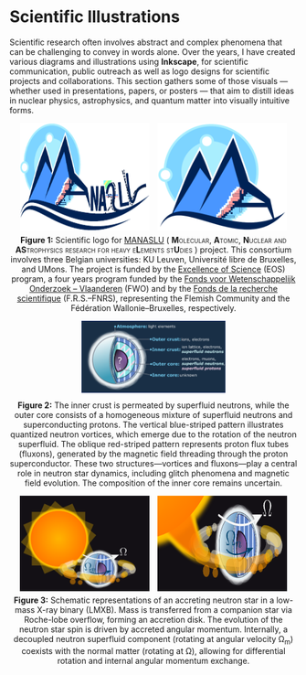 # Scientific Illustrations

Scientific research often involves abstract and complex phenomena that can be challenging to convey in words alone. Over the years, I have created various diagrams and illustrations using **Inkscape**, for scientific communication, public outreach as well as logo designs for scientific projects and collaborations. This section gathers some of those visuals — whether used in presentations, papers, or posters — that aim to distill ideas in nuclear physics, astrophysics, and quantum matter into visually intuitive forms.


<figure style="text-align: center; margin: 1em 0;">
  <div style="display: flex; justify-content: center; gap: 1em; flex-wrap: wrap;">
    <img src="/assets/images/ManasluLogov1.pdf" alt="Manaslu Logo Full" style="max-width: 45%; height: auto;">
    <img src="/assets/images/ManasluLogoShortened.pdf" alt="Manaslu Logo Reduced" style="max-width: 45%; height: auto;">
  </div>
  <figcaption style="margin-top: 0.5em;">
    <strong>Figure 1:</strong> Scientific logo for 
    <a href="https://w.fys.kuleuven.be/wiki/everest/index.php/Main_Page" target="_blank" rel="noopener noreferrer">MANASLU</a> 
    (<span style="font-variant: small-caps;">
      <strong>M</strong>olecular, <strong>A</strong>tomic, <strong>N</strong>uclear and <strong>AS</strong>trophysics research for heavy 
      e<strong>L</strong>ements st<strong>U</strong>dies
    </span>) project. This consortium involves three Belgian universities: KU Leuven, Université libre de Bruxelles, and UMons. 
    The project is funded by the <a href="https://www.eosprogramme.be" target="_blank" rel="noopener noreferrer">Excellence of Science</a> (EOS) program, a four years program funded by the <a href="https://www.fwo.be/nl/" target="_blank" rel="noopener noreferrer">Fonds voor Wetenschappelijk Onderzoek – Vlaanderen</a> (FWO) and by the <a href="https://www.frs-fnrs.be/en/" target="_blank" rel="noopener noreferrer">Fonds de la recherche scientifique</a> (F.R.S.–FNRS), representing the Flemish Community and the Fédération Wallonie–Bruxelles, respectively.
  </figcaption>
</figure>


<figure style="text-align: center; margin: 1em 0;">
  <img src="/assets/images/NSSchema.png" alt="Isolated Neutron Star" style="max-width: 50%; height: auto;">
  <figcaption style="margin-top: 0.75em;">
    <strong>Figure 2:</strong> The inner crust is permeated by superfluid neutrons, while the outer core consists of a homogeneous mixture of superfluid neutrons and superconducting protons. The vertical blue-striped pattern illustrates quantized neutron vortices, which emerge due to the rotation of the neutron superfluid. The oblique red-striped pattern represents proton flux tubes (fluxons), generated by the magnetic field threading through the proton superconductor. These two structures—vortices and fluxons—play a central role in neutron star dynamics, including glitch phenomena and magnetic field evolution. The composition of the inner core remains uncertain.
  </figcaption>
</figure>


<figure style="text-align: center; margin: 1em 0;">
  <div style="display: flex; justify-content: center; gap: 1em; flex-wrap: wrap;">
    <img src="/assets/images/GaplessNSSchemaV3.pdf" alt="Accreting Neutron star (V1)" style="max-width: 45%; height: auto;">
    <img src="/assets/images/GaplessNSSchemaV1.pdf" alt="Accreting Neutron star (V2)" style="max-width: 45%; height: auto;">
  </div>
  <figcaption style="margin-top: 0.5em;">
    <strong>Figure 3:</strong> Schematic representations of an accreting neutron star in a low-mass X-ray binary (LMXB). Mass is transferred from a companion star via Roche-lobe overflow, forming an accretion disk. The evolution of the neutron star spin is driven by accreted angular momentum. Internally, a decoupled neutron superfluid component (rotating at angular velocity &Omega;<sub>m</sub>) coexists with the normal matter (rotating at &Omega;), allowing for differential rotation and internal angular momentum exchange.
  </figcaption>
</figure>

